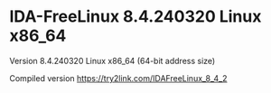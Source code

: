 # IDA-FreeLinux 8.4.240320 Linux x86_64
Version 8.4.240320 Linux x86_64 (64-bit address size)

Compiled version https://try2link.com/IDAFreeLinux_8_4_2
